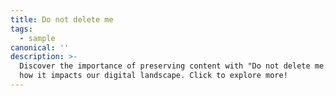 ```yaml
---
title: Do not delete me
tags:
  - sample
canonical: ''
description: >-
  Discover the importance of preserving content with "Do not delete me." Learn
  how it impacts our digital landscape. Click to explore more!
---
```

